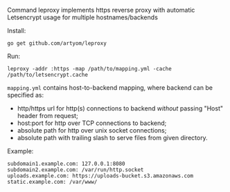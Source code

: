 Command leproxy implements https reverse proxy with automatic Letsencrypt
usage for multiple hostnames/backends

Install:

	go get github.com/artyom/leproxy	

Run:

	leproxy -addr :https -map /path/to/mapping.yml -cache /path/to/letsencrypt.cache

`mapping.yml` contains host-to-backend mapping, where backend can be specified as:

 * http/https url for http(s) connections to backend *without* passing "Host"
   header from request;
 * host:port for http over TCP connections to backend;
 * absolute path for http over unix socket connections;
 * absolute path with trailing slash to serve files from given directory.

Example:

	subdomain1.example.com: 127.0.0.1:8080
	subdomain2.example.com: /var/run/http.socket
	uploads.example.com: https://uploads-bucket.s3.amazonaws.com
	static.example.com: /var/www/

